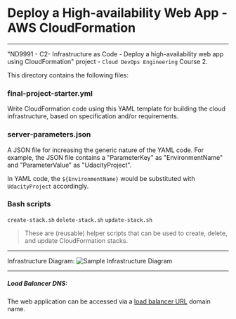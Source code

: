 # Deploy a High-availability Web App - AWS CloudFormation
---
"ND9991 - C2- Infrastructure as Code - Deploy a high-availability web app using CloudFormation" project - ```Cloud DevOps Engineering``` Course 2.

This directory contains the following files:

### final-project-starter.yml
Write CloudFormation code using this YAML template for building the cloud infrastructure, based on specification and/or requirements.

### server-parameters.json
A JSON file for increasing the generic nature of the YAML code. For example, the JSON file contains a "ParameterKey" as "EnvironmentName" and "ParameterValue" as "UdacityProject". 

In YAML code, the `${EnvironmentName}` would be substituted with `UdacityProject` accordingly.

### Bash scripts
```create-stack.sh``` ```delete-stack.sh``` ```update-stack.sh```
> These are (reusable) helper scripts that can be used to create, delete, and update CloudFormation stacks.

---
Infrastructure Diagram:
![Sample Infrastructure Diagram](aws-infrastructure-diagram.jpg)

---
##### Load Balancer DNS:
The web application can be accessed via a [load balancer URL](http://udagr-WebAp-GQ3Z3HPIUIWT-818124837.us-east-2.elb.amazonaws.com) domain name.